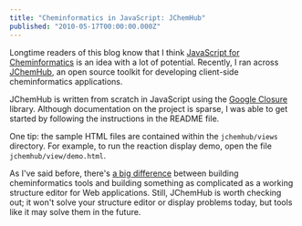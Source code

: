 ```yaml
---
title: "Cheminformatics in JavaScript: JChemHub"
published: "2010-05-17T00:00:00.000Z"
---
```


Longtime readers of this blog know that I think [JavaScript for Cheminformatics](http://depth-first.com/articles/2008/07/15/javascript-for-cheminformatics) is an idea with a lot of potential. Recently, I ran across [JChemHub](http://github.com/chemhack/jchemhub), an open source toolkit for developing client-side cheminformatics applications.

JChemHub is written from scratch in JavaScript using the [Google Closure](http://code.google.com/closure/) library. Although documentation on the project is sparse, I was able to get started by following the instructions in the README file.

One tip: the sample HTML files are contained within the `jchemhub/views` directory. For example, to run the reaction display demo, open the file `jchemhub/view/demo.html`.

As I've said before, there's [a big difference](http://depth-first.com/articles/2007/06/29/starting-quitting-and-finishing) between building cheminformatics tools and building something as complicated as a working structure editor for Web applications. Still, JChemHub is worth checking out; it won't solve your structure editor or display problems today, but tools like it may solve them in the future.
